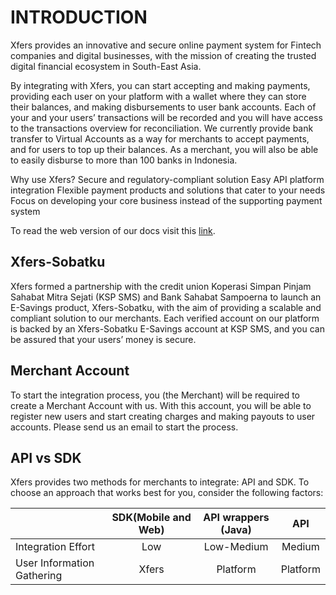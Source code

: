 # INTRODUCTION
Xfers provides an innovative and secure online payment system for Fintech companies and digital businesses, with the mission of creating the trusted digital financial ecosystem in South-East Asia.


By integrating with Xfers, you can start accepting and making payments, providing each user on your platform with a wallet where they can store their balances, and making disbursements to user bank accounts. Each of your and your users’ transactions will be recorded and you will have access to the transactions overview for reconciliation. We currently provide bank transfer to Virtual Accounts as a way for merchants to accept payments, and for users to top up their balances. As a merchant, you will also be able to easily disburse to more than 100 banks in Indonesia.

Why use Xfers?
Secure and regulatory-compliant solution
Easy API platform integration
Flexible payment products and solutions that cater to your needs
Focus on developing your core business instead of the supporting payment system

To read the web version of our docs visit this [link](https://xfers.github.io/xfers-merchant-guide/#/). 

## Xfers-Sobatku
Xfers formed a partnership with the credit union Koperasi Simpan Pinjam Sahabat Mitra Sejati (KSP SMS) and Bank Sahabat Sampoerna to launch an E-Savings product, Xfers-Sobatku, with the aim of providing a scalable and compliant solution to our merchants.
Each verified account on our platform is backed by an Xfers-Sobatku E-Savings account at KSP SMS, and you can be assured that your users’ money is secure. 

## Merchant Account
To start the integration process, you (the Merchant) will be required to create a Merchant Account with us. With this account, you will be able to register new users and start creating charges and making payouts to user accounts. 
Please send us an email to start the process.

## API vs SDK
Xfers provides two methods for merchants to integrate: API and SDK. To choose an approach that works best for you, consider the following factors:

|                            | SDK(Mobile and Web)  | API wrappers (Java) |    API   |
|----------------------------|:--------------------:|:-------------------:|:--------:|
| Integration Effort         | Low                  | Low-Medium          | Medium   |
| User Information Gathering | Xfers                | Platform            | Platform |
